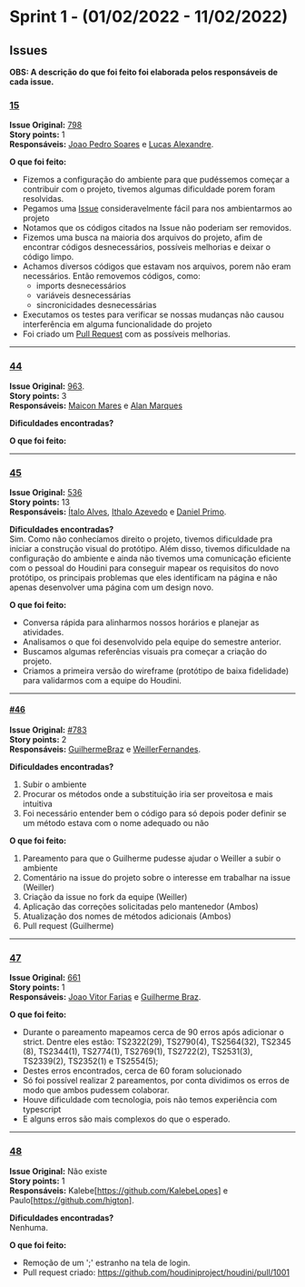 # Sprint 1 - (01/02/2022 - 11/02/2022)

## Issues 

**OBS: A descrição do que foi feito foi elaborada pelos responsáveis de cada issue.**


### [15](https://github.com/FGA-GCES/houdini/issues/15) </br>
**Issue Original:** [798](https://github.com/houdiniproject/houdini/issues/798) </br>
**Story points:** 1 </br>
**Responsáveis:** [Joao Pedro Soares](https://github.com/jpcirqueira) e [Lucas Alexandre](https://github.com/lucasA27). </br>

**O que foi feito:**
- Fizemos a configuração do ambiente para que pudéssemos começar a contribuir com o projeto, tivemos algumas dificuldade porem foram resolvidas.
- Pegamos uma [Issue](https://github.com/houdiniproject/houdini/issues/798) consideravelmente fácil para nos ambientarmos ao projeto
- Notamos que os códigos citados na Issue não poderiam ser removidos.
- Fizemos uma busca na maioria dos arquivos do projeto, afim de encontrar códigos desnecessários, possíveis melhorias e deixar o código limpo.
- Achamos diversos códigos que estavam nos arquivos, porem não eram necessários. Então removemos códigos, como:
  - imports desnecessários
  - variáveis desnecessárias
  - sincronicidades desnecessárias
- Executamos os testes para verificar se nossas mudanças não causou interferência em alguma funcionalidade do projeto
- Foi criado um [Pull Request](https://github.com/houdiniproject/houdini/pull/1000) com as possíveis melhorias.
---

### [44](https://github.com/FGA-GCES/houdini/issues/44)
**Issue Original:** [963](https://github.com/houdiniproject/houdini/issues/963). </br>
**Story points:** 3 </br>
**Responsáveis:** [Maicon Mares](https://github.com/MaiconMares) e [Alan Marques](https://github.com/alan-ms)</br>

**Dificuldades encontradas?**</br>
 
**O que foi feito:**</br>

---

### [45](https://github.com/FGA-GCES/houdini/issues/45) </br>
**Issue Original:** [536](https://github.com/houdiniproject/houdini/issues/536) </br>
**Story points:** 13 </br>
**Responsáveis:** [Ítalo Alves](https://github.com/alvesitalo), [Ithalo Azevedo](https://github.com/ithaloazevedo) e [Daniel Primo](https://github.com/danieldagerom).  </br>

**Dificuldades encontradas?** </br>
Sim. Como não conhecíamos direito o projeto, tivemos dificuldade pra iniciar a construção visual do protótipo. Além disso, tivemos dificuldade na configuração do ambiente e ainda não tivemos uma comunicação eficiente com o pessoal do Houdini para conseguir mapear os requisitos do novo protótipo, os principais problemas que eles identificam na página e não apenas desenvolver uma página com um design novo. </br>

**O que foi feito:** </br>
- Conversa rápida para alinharmos nossos horários e planejar as atividades.
- Analisamos o que foi desenvolvido pela equipe do semestre anterior. 
- Buscamos algumas referências visuais pra começar a criação do projeto.
- Criamos a primeira versão do wireframe (protótipo de baixa fidelidade) para validarmos com a equipe do Houdini.

---

#### [#46](https://github.com/FGA-GCES/houdini/issues/46) </br>
**Issue Original:** [#783](https://github.com/houdiniproject/houdini/issues/783) </br>
**Story points:** 2 </br>
**Responsáveis:** [GuilhermeBraz](https://github.com/GuilhermeBraz) e [WeillerFernandes](https://github.com/WeillerFernandes). </br>

**Dificuldades encontradas?** </br>
1. Subir o ambiente
2. Procurar os métodos onde a substituição iria ser proveitosa e mais intuitiva
3. Foi necessário entender bem o código para só depois poder definir se um método estava com o nome adequado ou não

**O que foi feito:** </br>
1. Pareamento para que o Guilherme pudesse ajudar o Weiller a subir o ambiente
2. Comentário na issue do projeto sobre o interesse em trabalhar na issue (Weiller)
3. Criação da issue no fork da equipe (Weiller)
4. Aplicação das correções solicitadas pelo mantenedor (Ambos)
5. Atualização dos nomes de métodos adicionais (Ambos)
6. Pull request (Guilherme)
   
---

### [47](https://github.com/FGA-GCES/houdini/issues/47) </br>
**Issue Original:** [661](https://github.com/houdiniproject/houdini/issues/661) </br>
**Story points:** 1 </br>
**Responsáveis:** [Joao Vitor Farias](https://github.com/JoaoVitorFarias) e [Guilherme Braz](https://github.com/GuilhermeBraz). </br>

**O que foi feito:** </br>
- Durante o pareamento mapeamos cerca de 90 erros após adicionar o strict. Dentre eles estão: TS2322(29), TS2790(4), TS2564(32), TS2345 (8), TS2344(1), TS2774(1), TS2769(1), TS2722(2), TS2531(3), TS2339(2), TS2352(1) e TS2554(5);
- Destes erros encontrados, cerca de 60 foram solucionado
- Só foi possível realizar 2 pareamentos, por conta dividimos os erros de modo que ambos pudessem colaborar. 
- Houve dificuldade com tecnologia, pois não temos experiência com typescript
- E alguns erros são mais complexos do que o esperado.

---

### [48](https://github.com/FGA-GCES/houdini/issues/48) </br>
**Issue Original:** Não existe </br>
**Story points:**  1</br>
**Responsáveis:** Kalebe[https://github.com/KalebeLopes] e Paulo[https://github.com/higton]. </br>

**Dificuldades encontradas?** </br>
Nenhuma. </br>

**O que foi feito:** </br>
- Remoção de um ';' estranho na tela de login.
- Pull request criado: https://github.com/houdiniproject/houdini/pull/1001

<!-- 
#### Issue [](https://github.com/FGA-GCES/houdini/issues/) </br>
**Issue Original:** [](https://github.com/houdiniproject/houdini/issues/) </br>
**Story points:**  </br>
**Responsáveis:** [](https://github.com/) e [](https://github.com/). </br>

**Dificuldades encontradas?** </br>

**O que foi feito:** </br>
- 
-  -->
